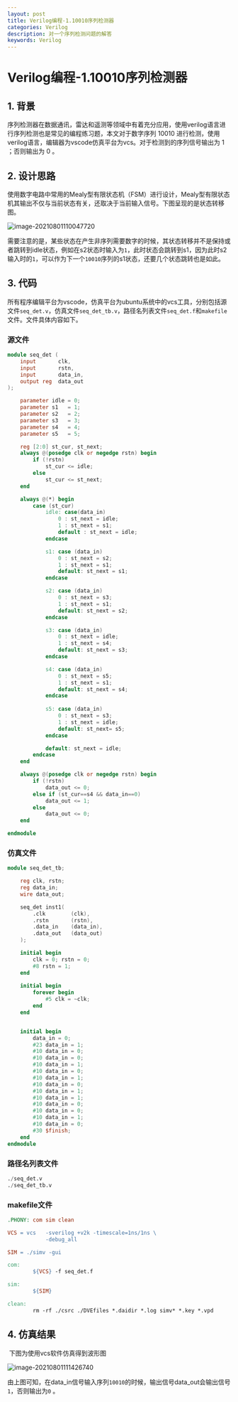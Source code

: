 ```yaml
---
layout: post
title: Verilog编程-1.10010序列检测器
categories: Verilog
description: 对一个序列检测问题的解答
keywords: Verilog
---
```




# Verilog编程-1.10010序列检测器



## 1. 背景

​		序列检测器在数据通讯，雷达和遥测等领域中有着充分应用，使用verilog语言进行序列检测也是常见的编程练习题，本文对于数字序列 10010 进行检测，使用verilog语言，编辑器为vscode仿真平台为vcs。对于检测到的序列信号输出为 1 ；否则输出为 0 。



## 2. 设计思路

​		使用数字电路中常用的Mealy型有限状态机（FSM）进行设计，Mealy型有限状态机其输出不仅与当前状态有关，还取决于当前输入信号。下图呈现的是状态转移图。

![image-20210801110047720](https://github.com/polaris-chn/polaris-chn.github.io/blob/main/%E5%9B%BE/%E5%9B%BE1.png)

需要注意的是，某些状态在产生非序列需要数字的时候，其状态转移并不是保持或者跳转到idle状态，例如在s2状态时输入为`1`，此时状态会跳转到s1，因为此时s2输入时的`1`，可以作为下一个`10010`序列的s1状态，还要几个状态跳转也是如此。



## 3. 代码

​		所有程序编辑平台为vscode，仿真平台为ubuntu系统中的vcs工具，分别包括源文件`seq_det.v`，仿真文件`seq_det_tb.v`，路径名列表文件`seq_det.f`和`makefile`文件。文件具体内容如下。

### 源文件

```verilog
module seq_det (
    input       clk,
    input       rstn,
    input       data_in,
    output reg  data_out
);

    parameter idle = 0;
    parameter s1   = 1;
    parameter s2   = 2;
    parameter s3   = 3;
    parameter s4   = 4;
    parameter s5   = 5;

    reg [2:0] st_cur, st_next;
    always @(posedge clk or negedge rstn) begin
        if (!rstn)
            st_cur <= idle;
        else
            st_cur <= st_next;
    end

    always @(*) begin
        case (st_cur)
            idle: case(data_in)
                0 : st_next = idle;
                1 : st_next = s1;
                default : st_next = idle;
            endcase

            s1: case (data_in)
                0 : st_next = s2;
                1 : st_next = s1; 
                default: st_next = s1;
            endcase

            s2: case (data_in)
                0 : st_next = s3;
                1 : st_next = s1; 
                default: st_next = s2;
            endcase

            s3: case (data_in)
                0 : st_next = idle;
                1 : st_next = s4; 
                default: st_next = s3;
            endcase

            s4: case (data_in)
                0 : st_next = s5;
                1 : st_next = s1; 
                default: st_next = s4;
            endcase
            
            s5: case (data_in)
                0 : st_next = s3;
                1 : st_next = idle; 
                default: st_next= s5;
            endcase

            default: st_next = idle;
        endcase
    end

    always @(posedge clk or negedge rstn) begin
        if (!rstn) 
            data_out <= 0;
        else if (st_cur==s4 && data_in==0)
            data_out <= 1;
        else
            data_out <= 0;
    end

endmodule
```



### 仿真文件

```verilog
module seq_det_tb;

    reg clk, rstn;
    reg data_in;
    wire data_out;

    seq_det inst1(
        .clk        (clk),
        .rstn       (rstn),
        .data_in    (data_in),
        .data_out   (data_out)
    );

    initial begin
        clk = 0; rstn = 0;
        #8 rstn = 1;
    end
    
    initial begin
        forever begin
            #5 clk = ~clk;
        end
    end


    initial begin
        data_in = 0;
        #23 data_in = 1;
        #10 data_in = 0;
        #10 data_in = 0;
        #10 data_in = 1;
        #10 data_in = 0;
        #10 data_in = 1;
        #10 data_in = 0;
        #10 data_in = 1;
        #10 data_in = 1;
        #10 data_in = 0;
        #10 data_in = 0;
        #10 data_in = 1;
        #10 data_in = 0;
        #30 $finish;
    end
endmodule
```



### 路径名列表文件

```verilog
./seq_det.v
./seq_det_tb.v
```



### makefile文件

```makefile
.PHONY: com sim clean

VCS = vcs 	-sverilog +v2k -timescale=1ns/1ns \
			-debug_all

SIM = ./simv -gui

com:
		${VCS} -f seq_det.f

sim:
		${SIM}

clean:
		rm -rf ./csrc ./DVEfiles *.daidir *.log simv* *.key *.vpd
```





## 4. 仿真结果

​		下图为使用vcs软件仿真得到波形图

![image-20210801111426740](https://github.com/polaris-chn/polaris-chn.github.io/blob/main/%E5%9B%BE/%E5%9B%BE2.png)

由上图可知，在data_in信号输入序列`10010`的时候，输出信号data_out会输出信号`1`，否则输出为`0` 。





